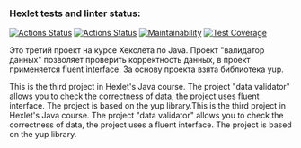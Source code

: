 ### Hexlet tests and linter status:
[![Actions Status](https://github.com/DaniyarMashayev/java-project-78/actions/workflows/hexlet-check.yml/badge.svg)](https://github.com/DaniyarMashayev/java-project-78/actions)
[![Actions Status](https://github.com/DaniyarMashayev/java-project-78/actions/workflows/main.yml/badge.svg)](https://github.com/DaniyarMashayev/java-project-78/actions)
[![Maintainability](https://api.codeclimate.com/v1/badges/0100e98a4ae21ecf26b0/maintainability)](https://codeclimate.com/github/DaniyarMashayev/java-project-78/maintainability)
[![Test Coverage](https://api.codeclimate.com/v1/badges/0100e98a4ae21ecf26b0/test_coverage)](https://codeclimate.com/github/DaniyarMashayev/java-project-78/test_coverage)

Это третий проект на курсе Хекслета по Java. Проект "валидатор данных" позволяет проверить корректность данных, в проект применяется  fluent interface. За основу проекта взята библиотека  yup.

This is the third project in Hexlet's Java course. The project "data validator" allows you to check the correctness of data, the project uses fluent interface. The project is based on the yup library.This is the third project in Hexlet's Java course. The project "data validator" allows you to check the correctness of data, the project uses a fluent interface. The project is based on the yup library.
